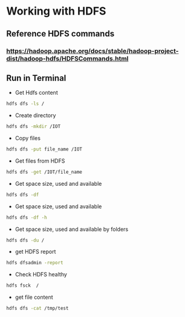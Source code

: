 
# Working with HDFS

## Reference HDFS commands 
###  https://hadoop.apache.org/docs/stable/hadoop-project-dist/hadoop-hdfs/HDFSCommands.html

## Run in Terminal

* Get Hdfs content
```bash
hdfs dfs -ls /
```
* Create directory
```bash
hdfs dfs -mkdir /IOT
```
* Copy files 
```bash
hdfs dfs -put file_name /IOT
```
* Get files from HDFS
```bash
hdfs dfs -get /IOT/file_name
```
* Get space size, used and available
```bash
hdfs dfs -df
```

* Get space size, used and available
```bash
hdfs dfs -df -h
```

* Get space size, used and available by folders
```bash
hdfs dfs -du /
```

* get HDFS report 
```bash
hdfs dfsadmin -report
```

* Check HDFS healthy  
```bash
hdfs fsck  /
```

* get file content 
```bash
hdfs dfs -cat /tmp/test
```





